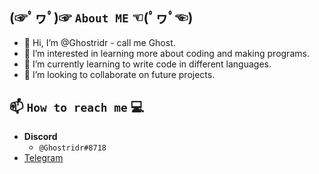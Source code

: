 (☞ﾟヮﾟ)☞ `About ME` ☜(ﾟヮﾟ☜)
-
- 👋 Hi, I’m @Ghostridr - call me Ghost.
- 👀 I’m interested in learning more about coding and making programs.
- 🌱 I’m currently learning to write code in different languages.
- 💞️ I’m looking to collaborate on future projects.

📫 `How to reach me` 💻
- 
- **Discord**
  - `@Ghostridr#8718`
- [Telegram](https://t.me/Ghostridr01)

<!---
Ghostridr/Ghostridr is a ✨ special ✨ repository because its `README.md` (this file) appears on your GitHub profile.
You can click the Preview link to take a look at your changes.
--->
